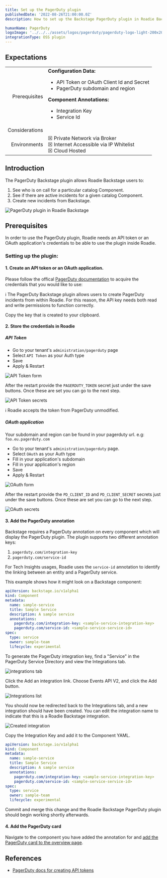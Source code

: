 ```yaml
---
title: Set up the PagerDuty plugin
publishedDate: '2022-08-26T21:00:00.0Z'
description: How to set up the Backstage PagerDuty plugin in Roadie Backstage.

humanName: PagerDuty
logoImage: '../../../assets/logos/pagerduty/pagerduty-logo-light-200x200.png'
integrationType: OSS plugin
---
```


## Expectations

| | |
|---: | --- |
| Prerequisites | **Configuration Data:** <ul><li>API Token or OAuth Client Id and Secret</li><li>PagerDuty subdomain and region</li></ul> **Component Annotations:** <ul><li>Integration Key</li><li>Service Id</li></ul> |
| Considerations |  |
| Environments | ☒ Private Network via Broker <br /> ☒ Internet Accessible via IP Whitelist <br /> ☒ Cloud Hosted |

## Introduction

The PagerDuty Backstage plugin allows Roadie Backstage users to:

1.  See who is on call for a particular catalog Component.
2.  See if there are active incidents for a given catalog Component.
3.  Create new incidents from Backstage.

![PagerDuty plugin in Roadie Backstage](./pagerduty-plugin.png)

## Prerequisites

In order to use the PagerDuty plugin, Roadie needs an API token or an OAuth application's credentials to be able to use the plugin inside Roadie.

### Setting up the plugin:

#### 1. Create an API token or an OAuth application.

Please follow the offical [PagerDuty documentation](https://pagerduty.github.io/backstage-plugin-docs/getting-started/pagerduty/#:~:text=Events%20API.-,Setup%20API%20Authorization,-To%20use%20PagerDuty) to acquire the credentials that you would like to use:

ℹ️ The PagerDuty Backstage plugin allows users to create PagerDuty incidents from within Roadie. For this reason, the API key needs both read and write permissions to function correctly.

Copy the key that is created to your clipboard.

#### 2. Store the credentials in Roadie

##### API Token

- Go to your tenant's `administration/pagerduty` page
- Select `API Token` as your Auth type
- Save
- Apply & Restart

![API Token form](./api-token-auth-form.png)

After the restart provide the `PAGERDUTY_TOKEN` secret just under the save buttons. Once these are set you can go to the next step.

![API Token secrets](./api-token-secrets.png)

ℹ️ Roadie accepts the token from PagerDuty unmodified.

##### OAuth application

Your subdomain and region can be found in your pagerduty url. e.g: `foo.eu.pagerduty.com`

- Go to your tenant's `administration/pagerduty` page.
- Select `OAuth` as your Auth type
- Fill in your application's subdomain
- Fill in your application's region
- Save
- Apply & Restart

![OAuth form](./oauth-auth-form.png)

After the restart provide the `PD_CLIENT_ID` and `PD_CLIENT_SECRET` secrets just under the save buttons. Once these are set you can go to the next step.

![OAuth secrets](./oauth-secrets.png)

#### 3. Add the PagerDuty annotation

Backstage requires a PagerDuty annotation on every component which will display the PagerDuty plugin. The plugin supports two different annotation keys:

1. `pagerduty.com/integration-key`
2. `pagerduty.com/service-id`

For Tech Insights usages, Roadie uses the `service-id` annotation to identify the linking between an entity and a PagerDuty service.

This example shows how it might look on a Backstage component:

```yaml
apiVersion: backstage.io/v1alpha1
kind: Component
metadata:
  name: sample-service
  title: Sample Service
  description: A sample service
  annotations:
    pagerduty.com/integration-key: <sample-service-integration-key>
    pagerduty.com/service-id: <sample-service-service-id>
spec:
  type: service
  owner: sample-team
  lifecycle: experimental
```

To generate the PagerDuty integration key, find a "Service" in the PagerDuty Service Directory and view the Integrations tab.

![integrations tab](./integrations-tab.png)

Click the Add an integration link. Choose Events API V2, and click the Add button.

![Integrations list](./integrations-list.png)

You should now be redirected back to the Integrations tab, and a new integration should have been created. You can edit the integration name to indicate that this is a Roadie Backstage integration.

![Created integration](./created-integration.png)

Copy the Integration Key and add it to the Component YAML.

```yaml
apiVersion: backstage.io/v1alpha1
kind: Component
metadata:
  name: sample-service
  title: Sample Service
  description: A sample service
  annotations:
    pagerduty.com/integration-key: <sample-service-integration-key>
    pagerduty.com/service-id: <sample-service-service-id>
spec:
  type: service
  owner: sample-team
  lifecycle: experimental
```

Commit and merge this change and the Roadie Backstage PagerDuty plugin should begin working shortly afterwards.

#### 4. Add the PagerDuty card

Navigate to the component you have added the annotation for and [add the PagerDuty card to the overview page](/docs/getting-started/configuring-backstage-plugins/#step-1-add-the-ui-component).

## References

- [PagerDuty docs for creating API tokens](https://support.pagerduty.com/docs/generating-api-keys)
